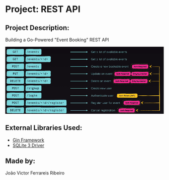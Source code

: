 # Project: REST API
## Project Description:
Building a Go-Powered "Event Booking" REST API  

![Image](image.png)

## External Libraries Used:

* [Gin Framework](https://github.com/gin-gonic/gin)
* [SQLite 3 Driver](https://github.com/mattn/go-sqlite3)

## Made by:
João Victor Ferrareis Ribeiro
